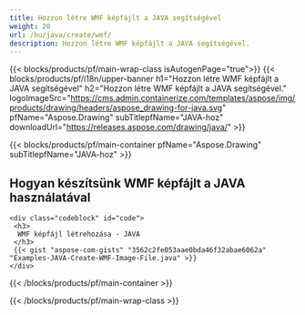 ```yaml
---
title: Hozzon létre WMF képfájlt a JAVA segítségével
weight: 20
url: /hu/java/create/wmf/
description: Hozzon létre WMF képfájlt a JAVA segítségével.
---
```


{{< blocks/products/pf/main-wrap-class isAutogenPage="true">}}
{{< blocks/products/pf/i18n/upper-banner h1="Hozzon létre WMF képfájlt a JAVA segítségével" h2="Hozzon létre WMF képfájlt a JAVA segítségével." logoImageSrc="https://cms.admin.containerize.com/templates/aspose/img/products/drawing/headers/aspose_drawing-for-java.svg" pfName="Aspose.Drawing" subTitlepfName="JAVA-hoz" downloadUrl="https://releases.aspose.com/drawing/java/" >}}

{{< blocks/products/pf/main-container pfName="Aspose.Drawing" subTitlepfName="JAVA-hoz" >}}

<h2>Hogyan készítsünk WMF képfájlt a JAVA használatával</h2>

    <div class="codeblock" id="code">
     <h3>
      WMF képfájl létrehozása - JAVA
     </h3>
     {{< gist "aspose-com-gists" "3562c2fe053aae0bda46f32abae6062a" "Examples-JAVA-Create-WMF-Image-File.java" >}}
    </div>

{{< /blocks/products/pf/main-container >}}


{{< /blocks/products/pf/main-wrap-class >}}
